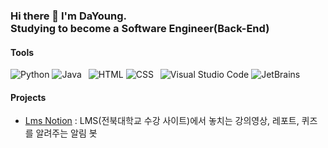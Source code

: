 ### Hi there 👋 I'm DaYoung. <br> Studying to become a Software Engineer(Back-End)


#### Tools
![Python](https://img.shields.io/badge/-Python-green?style=flat&logo=python&logoColor=white)
![Java](https://img.shields.io/badge/-Java-green?style=flat&logo=Java&logoColor=white)&ensp;
![HTML](https://img.shields.io/badge/-HTML-orange?style=flat&logo=HTML5&logoColor=white)
![CSS](https://img.shields.io/badge/-CSS-orange?style=flat&logo=CSS3&logoColor=white)&ensp;
![Visual Studio Code](https://img.shields.io/badge/-Visual%20Studio%20Code-blue?style=flat&logo=visual-studio-code&logoColor=white)
![JetBrains](https://img.shields.io/badge/-Jetbrains-blue?style=flat&logo=Jetbrains&logoColor=white)

#### Projects
- [Lms Notion](https://github.com/RIVERALLZERO/LmsNotion) : LMS(전북대학교 수강 사이트)에서 놓치는 강의영상, 레포트, 퀴즈를 알려주는 알림 봇

